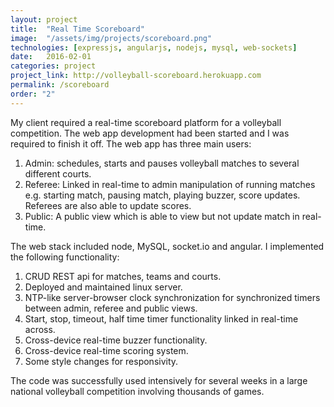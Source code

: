 ```yaml
---
layout: project
title:  "Real Time Scoreboard"
image:  "/assets/img/projects/scoreboard.png"
technologies: [expressjs, angularjs, nodejs, mysql, web-sockets]
date:   2016-02-01
categories: project
project_link: http://volleyball-scoreboard.herokuapp.com
permalink: /scoreboard
order: "2"
---
```


My client required a real-time scoreboard platform for a volleyball competition. The web app development had been started and I was required to finish it off. The web app has three main users:  

1. Admin: schedules, starts and pauses volleyball matches to several different courts. 
2. Referee: Linked in real-time to admin manipulation of running matches e.g. starting match, pausing match, playing buzzer, score updates. Referees are also able to update scores. 
3. Public: A public view which is able to view but not update match in real-time.   


The web stack included node, MySQL, socket.io and angular. I implemented the following functionality:  

1. CRUD REST api for matches, teams and courts.
2. Deployed and maintained linux server.
3. NTP-like server-browser clock synchronization for synchronized timers between admin, referee and public views. 
4. Start, stop, timeout, half time timer functionality linked in real-time across. 
5. Cross-device real-time buzzer functionality. 
6. Cross-device real-time scoring system. 
7. Some style changes for responsivity.  


The code was successfully used intensively for several weeks in a large national volleyball competition involving thousands of games.
